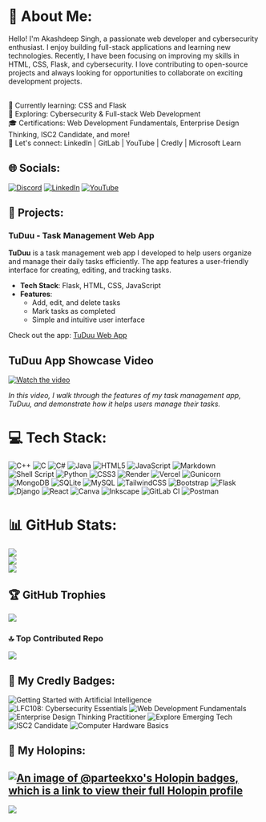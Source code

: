 # 💫 About Me:

Hello! I'm Akashdeep Singh, a passionate web developer and cybersecurity enthusiast. I enjoy building full-stack applications and learning new technologies. Recently, I have been focusing on improving my skills in HTML, CSS, Flask, and cybersecurity. I love contributing to open-source projects and always looking for opportunities to collaborate on exciting development projects.

<br>    🌱 Currently learning: CSS and Flask<br>    💼 Exploring: Cybersecurity & Full-stack Web Development<br>    🎓 Certifications: Web Development Fundamentals, Enterprise Design Thinking, ISC2 Candidate, and more!<br>    🔗 Let's connect: LinkedIn | GitLab | YouTube | Credly | Microsoft Learn<br>


## 🌐 Socials:
[![Discord](https://img.shields.io/badge/Discord-%237289DA.svg?logo=discord&logoColor=white)](https://discord.gg/543339118743257089) [![LinkedIn](https://img.shields.io/badge/LinkedIn-%230077B5.svg?logo=linkedin&logoColor=white)](https://linkedin.com/in/parteekxo) [![YouTube](https://img.shields.io/badge/YouTube-%23FF0000.svg?logo=YouTube&logoColor=white)](https://youtube.com/@@parteekxo) 

## 💼 Projects:

### TuDuu - Task Management Web App
**TuDuu** is a task management web app I developed to help users organize and manage their daily tasks efficiently. The app features a user-friendly interface for creating, editing, and tracking tasks.

- **Tech Stack**: Flask, HTML, CSS, JavaScript
- **Features**: 
  - Add, edit, and delete tasks
  - Mark tasks as completed
  - Simple and intuitive user interface

Check out the app: [TuDuu Web App](https://todo-zd6n.onrender.com)

## TuDuu App Showcase Video
[![Watch the video](https://i.imgur.com/NXe5z0H.png)](https://www.youtube.com/watch?v=1nUOCIeR0RQ)

*In this video, I walk through the features of my task management app, TuDuu, and demonstrate how it helps users manage their tasks.*

# 💻 Tech Stack:
![C++](https://img.shields.io/badge/c++-%2300599C.svg?style=plastic&logo=c%2B%2B&logoColor=white) ![C](https://img.shields.io/badge/c-%2300599C.svg?style=plastic&logo=c&logoColor=white) ![C#](https://img.shields.io/badge/c%23-%23239120.svg?style=plastic&logo=csharp&logoColor=white) ![Java](https://img.shields.io/badge/java-%23ED8B00.svg?style=plastic&logo=openjdk&logoColor=white) ![HTML5](https://img.shields.io/badge/html5-%23E34F26.svg?style=plastic&logo=html5&logoColor=white) ![JavaScript](https://img.shields.io/badge/javascript-%23323330.svg?style=plastic&logo=javascript&logoColor=%23F7DF1E) ![Markdown](https://img.shields.io/badge/markdown-%23000000.svg?style=plastic&logo=markdown&logoColor=white) ![Shell Script](https://img.shields.io/badge/shell_script-%23121011.svg?style=plastic&logo=gnu-bash&logoColor=white) ![Python](https://img.shields.io/badge/python-3670A0?style=plastic&logo=python&logoColor=ffdd54) ![CSS3](https://img.shields.io/badge/css3-%231572B6.svg?style=plastic&logo=css3&logoColor=white) ![Render](https://img.shields.io/badge/Render-%46E3B7.svg?style=plastic&logo=render&logoColor=white) ![Vercel](https://img.shields.io/badge/vercel-%23000000.svg?style=plastic&logo=vercel&logoColor=white) ![Gunicorn](https://img.shields.io/badge/gunicorn-%298729.svg?style=plastic&logo=gunicorn&logoColor=white) ![MongoDB](https://img.shields.io/badge/MongoDB-%234ea94b.svg?style=plastic&logo=mongodb&logoColor=white) ![SQLite](https://img.shields.io/badge/sqlite-%2307405e.svg?style=plastic&logo=sqlite&logoColor=white) ![MySQL](https://img.shields.io/badge/mysql-4479A1.svg?style=plastic&logo=mysql&logoColor=white) ![TailwindCSS](https://img.shields.io/badge/tailwindcss-%2338B2AC.svg?style=plastic&logo=tailwind-css&logoColor=white) ![Bootstrap](https://img.shields.io/badge/bootstrap-%238511FA.svg?style=plastic&logo=bootstrap&logoColor=white) ![Flask](https://img.shields.io/badge/flask-%23000.svg?style=plastic&logo=flask&logoColor=white) ![Django](https://img.shields.io/badge/django-%23092E20.svg?style=plastic&logo=django&logoColor=white) ![React](https://img.shields.io/badge/react-%2320232a.svg?style=plastic&logo=react&logoColor=%2361DAFB) ![Canva](https://img.shields.io/badge/Canva-%2300C4CC.svg?style=plastic&logo=Canva&logoColor=white) ![Inkscape](https://img.shields.io/badge/Inkscape-e0e0e0?style=plastic&logo=inkscape&logoColor=080A13) ![GitLab CI](https://img.shields.io/badge/gitlab%20CI-%23181717.svg?style=plastic&logo=gitlab&logoColor=white) ![Postman](https://img.shields.io/badge/Postman-FF6C37?style=plastic&logo=postman&logoColor=white)
# 📊 GitHub Stats:
  ![](https://github-readme-stats.vercel.app/api?username=parteekxo&theme=date_night&hide_border=false&include_all_commits=true&count_private=true)<br/>
  ![](https://github-readme-streak-stats.herokuapp.com/?user=parteekxo&theme=date_night&hide_border=false)<br/>
  ![](https://github-readme-stats.vercel.app/api/top-langs/?username=parteekxo&theme=date_night&hide_border=false&include_all_commits=true&count_private=true&layout=compact)

## 🏆 GitHub Trophies
![](https://github-profile-trophy.vercel.app/?username=parteekxo&theme=radical&no-frame=false&no-bg=false&margin-w=4)

### 🔝 Top Contributed Repo
![](https://github-contributor-stats.vercel.app/api?username=parteekxo&limit=5&theme=date_night&combine_all_yearly_contributions=true)

## 📛 My Credly Badges:
![Getting Started with Artificial Intelligence](https://imgur.com/jb9w8wg.png)
![LFC108: Cybersecurity Essentials](https://i.imgur.com/bSlMHZ0.png)
![Web Development Fundamentals](https://i.imgur.com/kutez52.png)
![Enterprise Design Thinking Practitioner](https://i.imgur.com/HFrdqEH.png)
![Explore Emerging Tech](https://i.imgur.com/3Ebe0Bj.png)
![ISC2 Candidate](https://i.imgur.com/j7e4JC9.png)
![Computer Hardware Basics](https://i.imgur.com/gxky8OL.png)

## 📍 My Holopins:
[![An image of @parteekxo's Holopin badges, which is a link to view their full Holopin profile](https://holopin.me/parteekxo)](https://holopin.io/@parteekxo)
---
[![](https://visitcount.itsvg.in/api?id=parteekxo&icon=7&color=5)](https://visitcount.itsvg.in)

<!-- Proudly created with GPRM ( https://gprm.itsvg.in ) -->



<!---
parteekxo/parteekxo is a ✨ special ✨ repository because its `README.md` (this file) appears on your GitHub profile.
You can click the Preview link to take a look at your changes.
--->
